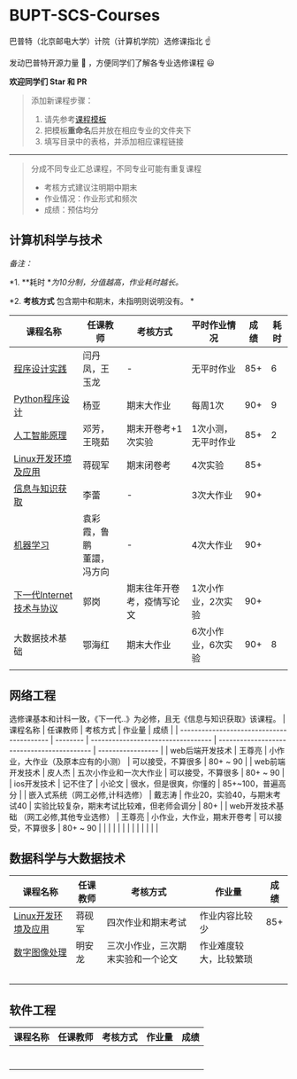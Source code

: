 # BUPT-SCS-Courses

巴普特（北京邮电大学）计院（计算机学院）选修课指北 :point_up:

发动巴普特开源力量 :muscle: ，方便同学们了解各专业选修课程 :smiley:

**欢迎同学们 Star​ 和 PR**



>添加新课程步骤：
>1. 请先参考[课程模板](./course-template.md)
>2. 把模板**重命名**后并放在相应专业的文件夹下
>3. 填写目录中的表格，并添加相应课程链接

----

>分成不同专业汇总课程，不同专业可能有重复课程
>
>* 考核方式建议注明期中期末
>* 作业情况：作业形式和频次
>* 成绩：预估均分



## 计算机科学与技术

*备注：*

*1. **耗时 **为10分制，分值越高，作业耗时越长。*

*2. **考核方式** 包含期中和期末，未指明则说明没有。 *

| 课程名称                                                     | 任课教师                       | 考核方式                   | 平时作业情况        | 成绩 | 耗时 |
| ------------------------------------------------------------ | ------------------------------ | -------------------------- | ------------------- | ---- | ---- |
| [程序设计实践](./Computer-Science-and-Technology/The-Practice-of-Programming.md) | 闫丹凤，王玉龙                 | -                          | 无平时作业          | 85+  | 6    |
| [Python程序设计](./Computer-Science-and-Technology/Python-Programming.md) | 杨亚                           | 期末大作业                 | 每周1次             | 90+  | 9    |
| [人工智能原理](./Computer-Science-and-Technology/Principles-of-Artificial-Intelligence.md) | 邓芳，王晓茹                   | 期末开卷考+1次实验         | 1次小测，无平时作业 | 85+  | 2    |
| [Linux开发环境及应用](./Computer-Science-and-Technology/Linux.md) | 蒋砚军                         | 期末闭卷考                 | 4次实验             | 85+  |      |
| [信息与知识获取](./Computer-Science-and-Technology/Information-and-Knowledge-Acquisition.md) | 李蕾                           | -                          | 3次大作业           | 90+  |      |
| [机器学习](./Computer-Science-and-Technology/Machine-Learning.md) | 袁彩霞，鲁鹏<br />董譞，冯方向 | -                          | 4次大作业           | 90+  |      |
| [下一代Internet技术与协议](./Computer-Science-and-Technology/Technologies-and-Protocols-of-NGI.md) | 郭岗                           | 期末往年开卷考，疫情写论文 | 1次小作业，2次实验  | 90+  |      |
| 大数据技术基础                                               | 鄂海红                         | 期末大作业                 | 6次小作业，6次实验  | 90+  | 8    |
|                                                              |                                |                            |                     |      |      |



## 网络工程
选修课基本和计科一致，《下一代..》为必修，且无《信息与知识获取》该课程。
| 课程名称                                  | 任课教师 | 考核方式                           | 作业量                                     | 成绩              |
| ----------------------------------------- | -------- | ---------------------------------- | ------------------------------------------ | ----------------- |
| web后端开发技术                           | 王尊亮   | 小作业，大作业（及原本应有的小测） | 可以接受，不算很多                         | 80+ ~ 90          |
| web前端开发技术                           | 皮人杰   | 五次小作业和一次大作业             | 可以接受，不算很多                         | 80+ ~ 90          |
| ios开发技术                               | 记不住了 | 小论文                             | 很水，但是很爽，你懂的                     | 85+~100，普遍高分 |
| 嵌入式系统（网工必修,计科选修）           | 戴志涛   | 作业20，实验40，与期末考试40       | 实验比较复杂，期末考试比较难，但老师会调分 | 80+               |
| web开发技术基础 （网工必修,其他专业选修） | 王尊亮   | 小作业，大作业，期末开卷考         | 可以接受，不算很多                         | 80+ ~ 90          |
|                                           |          |                                    |                                            |                   |
|                                           |          |                                    |                                            |                   |



## 数据科学与大数据技术

| 课程名称 | 任课教师 | 考核方式 | 作业量 | 成绩 |
| -------- | -------- | -------- | ------ | ---- |
| [Linux开发环境及应用](./Data-Science-and-Big-Data-Technology/Linux开发环境及应用.md)    | 蒋砚军    | 四次作业和期末考试       | 作业内容比较少       | 85+     |
| [数字图像处理](./Data-Science-and-Big-Data-Technology/数字图像处理.md)       | 明安龙         | 三次小作业，三次期末实验和一个论文        | 作业难度较大，比较繁琐        |     |
|          |          |          |        |      |
|          |          |          |        |      |
|          |          |          |        |      |
|          |          |          |        |      |
|          |          |          |        |      |



## 软件工程

| 课程名称 | 任课教师 | 考核方式 | 作业量 | 成绩 |
| -------- | -------- | -------- | ------ | ---- |
|          |          |          |        |      |
|          |          |          |        |      |
|          |          |          |        |      |
|          |          |          |        |      |
|          |          |          |        |      |
|          |          |          |        |      |
|          |          |          |        |      |

